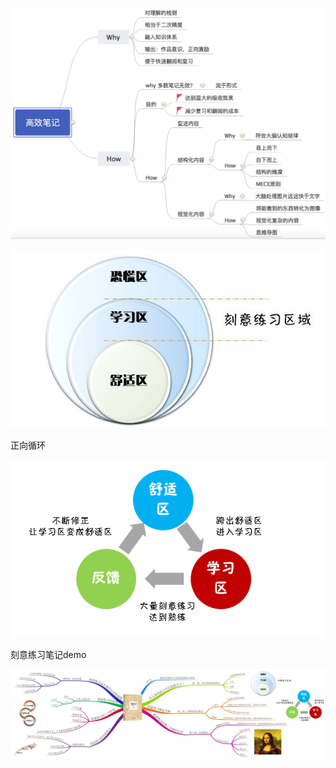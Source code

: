 ![](images/20201124174800.jpg)

![](images/v2-5f35c56a9d4edecb5f1ba9abbe07104f_1440w.jpg)

正向循环

![](images/v2-d4f9a8c2b3be4cc31960d18177e1fd58_1440w.jpg)

刻意练习笔记demo

![](images/v2-ce004cf6c8ce3d5b23bd6e2f7c4bf8ee_1440w.jpg)

